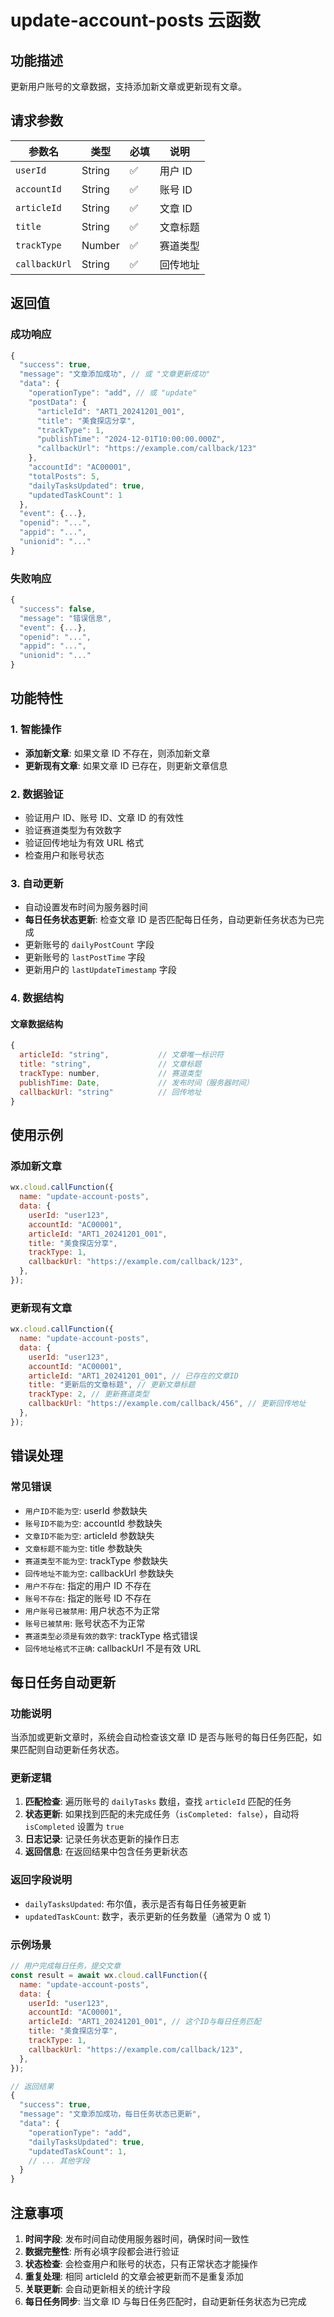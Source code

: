 # update-account-posts 云函数

## 功能描述

更新用户账号的文章数据，支持添加新文章或更新现有文章。

## 请求参数

| 参数名        | 类型   | 必填 | 说明     |
| ------------- | ------ | ---- | -------- |
| `userId`      | String | ✅   | 用户 ID  |
| `accountId`   | String | ✅   | 账号 ID  |
| `articleId`   | String | ✅   | 文章 ID  |
| `title`       | String | ✅   | 文章标题 |
| `trackType`   | Number | ✅   | 赛道类型 |
| `callbackUrl` | String | ✅   | 回传地址 |

## 返回值

### 成功响应

```javascript
{
  "success": true,
  "message": "文章添加成功", // 或 "文章更新成功"
  "data": {
    "operationType": "add", // 或 "update"
    "postData": {
      "articleId": "ART1_20241201_001",
      "title": "美食探店分享",
      "trackType": 1,
      "publishTime": "2024-12-01T10:00:00.000Z",
      "callbackUrl": "https://example.com/callback/123"
    },
    "accountId": "AC00001",
    "totalPosts": 5,
    "dailyTasksUpdated": true,
    "updatedTaskCount": 1
  },
  "event": {...},
  "openid": "...",
  "appid": "...",
  "unionid": "..."
}
```

### 失败响应

```javascript
{
  "success": false,
  "message": "错误信息",
  "event": {...},
  "openid": "...",
  "appid": "...",
  "unionid": "..."
}
```

## 功能特性

### 1. 智能操作

- **添加新文章**: 如果文章 ID 不存在，则添加新文章
- **更新现有文章**: 如果文章 ID 已存在，则更新文章信息

### 2. 数据验证

- 验证用户 ID、账号 ID、文章 ID 的有效性
- 验证赛道类型为有效数字
- 验证回传地址为有效 URL 格式
- 检查用户和账号状态

### 3. 自动更新

- 自动设置发布时间为服务器时间
- **每日任务状态更新**: 检查文章 ID 是否匹配每日任务，自动更新任务状态为已完成
- 更新账号的 `dailyPostCount` 字段
- 更新账号的 `lastPostTime` 字段
- 更新用户的 `lastUpdateTimestamp` 字段

### 4. 数据结构

#### 文章数据结构

```javascript
{
  articleId: "string",           // 文章唯一标识符
  title: "string",               // 文章标题
  trackType: number,             // 赛道类型
  publishTime: Date,             // 发布时间（服务器时间）
  callbackUrl: "string"          // 回传地址
}
```

## 使用示例

### 添加新文章

```javascript
wx.cloud.callFunction({
  name: "update-account-posts",
  data: {
    userId: "user123",
    accountId: "AC00001",
    articleId: "ART1_20241201_001",
    title: "美食探店分享",
    trackType: 1,
    callbackUrl: "https://example.com/callback/123",
  },
});
```

### 更新现有文章

```javascript
wx.cloud.callFunction({
  name: "update-account-posts",
  data: {
    userId: "user123",
    accountId: "AC00001",
    articleId: "ART1_20241201_001", // 已存在的文章ID
    title: "更新后的文章标题", // 更新文章标题
    trackType: 2, // 更新赛道类型
    callbackUrl: "https://example.com/callback/456", // 更新回传地址
  },
});
```

## 错误处理

### 常见错误

- `用户ID不能为空`: userId 参数缺失
- `账号ID不能为空`: accountId 参数缺失
- `文章ID不能为空`: articleId 参数缺失
- `文章标题不能为空`: title 参数缺失
- `赛道类型不能为空`: trackType 参数缺失
- `回传地址不能为空`: callbackUrl 参数缺失
- `用户不存在`: 指定的用户 ID 不存在
- `账号不存在`: 指定的账号 ID 不存在
- `用户账号已被禁用`: 用户状态不为正常
- `账号已被禁用`: 账号状态不为正常
- `赛道类型必须是有效的数字`: trackType 格式错误
- `回传地址格式不正确`: callbackUrl 不是有效 URL

## 每日任务自动更新

### 功能说明

当添加或更新文章时，系统会自动检查该文章 ID 是否与账号的每日任务匹配，如果匹配则自动更新任务状态。

### 更新逻辑

1. **匹配检查**: 遍历账号的 `dailyTasks` 数组，查找 `articleId` 匹配的任务
2. **状态更新**: 如果找到匹配的未完成任务（`isCompleted: false`），自动将 `isCompleted` 设置为 `true`
3. **日志记录**: 记录任务状态更新的操作日志
4. **返回信息**: 在返回结果中包含任务更新状态

### 返回字段说明

- `dailyTasksUpdated`: 布尔值，表示是否有每日任务被更新
- `updatedTaskCount`: 数字，表示更新的任务数量（通常为 0 或 1）

### 示例场景

```javascript
// 用户完成每日任务，提交文章
const result = await wx.cloud.callFunction({
  name: "update-account-posts",
  data: {
    userId: "user123",
    accountId: "AC00001",
    articleId: "ART1_20241201_001", // 这个ID与每日任务匹配
    title: "美食探店分享",
    trackType: 1,
    callbackUrl: "https://example.com/callback/123",
  },
});

// 返回结果
{
  "success": true,
  "message": "文章添加成功，每日任务状态已更新",
  "data": {
    "operationType": "add",
    "dailyTasksUpdated": true,
    "updatedTaskCount": 1,
    // ... 其他字段
  }
}
```

## 注意事项

1. **时间字段**: 发布时间自动使用服务器时间，确保时间一致性
2. **数据完整性**: 所有必填字段都会进行验证
3. **状态检查**: 会检查用户和账号的状态，只有正常状态才能操作
4. **重复处理**: 相同 articleId 的文章会被更新而不是重复添加
5. **关联更新**: 会自动更新相关的统计字段
6. **每日任务同步**: 当文章 ID 与每日任务匹配时，自动更新任务状态为已完成

